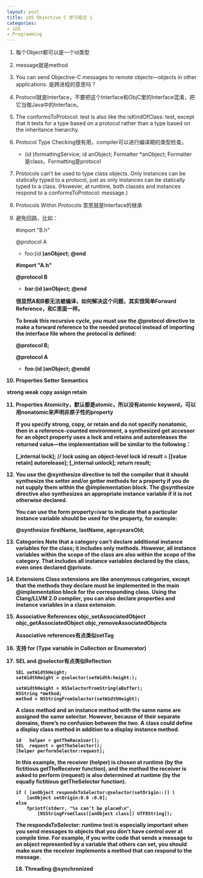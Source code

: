 ```yaml
---
layout: post
title: iOS Objective C 学习笔记 1 
categories:
- iOS
- Programming
---
```


1. 每个Object都可以是一个id类型

2. message就是method

3. You can send Objective-C messages to remote objects—objects in other applications.
是跨进程的意思吗？

4. Protocol就是Interface，不要把这个Interface和ObjC里的Interface混淆，把它当做Java中的Interface。

5. The conformsToProtocol: test is also like the isKindOfClass: test, except
   that it tests for a type based on a protocol rather than a type based on the
   inheritance hierarchy.

6. Protocol Type Checking很有用，compiler可以进行编译期的类型检查。
    - (id <Formatting>)formattingService;
    id <MyXMLSupport> anObject;
    Formatter <Formatting> *anObject;  Formatter是class，Formatting是protocol

7. Protocols can’t be used to type class objects. Only instances can be
   statically typed to a protocol, just as only instances can be statically
   typed to a class. (However, at runtime, both classes and instances respond to
   a conformsToProtocol: message.)

8. Protocols Within Protocols 意思就是Interface的继承

9. 避免回路，比如：

    #import "B.h"
     
    @protocol A
     - foo:(id <B>)anObject;
    @end

    #import "A.h"
     
    @protocol B
     - bar:(id <A>)anObject;
    @end

    很显然A和B都无法被编译，如何解决这个问题，其实很简单Forward
    Reference，和C里面一样。

    To break this recursive cycle, you must use the @protocol directive to make
    a forward reference to the needed protocol instead of importing the
    interface file where the protocol is defined:

    @protocol B;
     
    @protocol A
     - foo:(id <B>)anObject;
    @endd

10. Properties Setter Semantics

strong weak copy assign retain

11. Properties Atomicity，默认都是atomic，所以没有atomic
    keyword，可以用nonatomic来声明非原子性的property

    If you specify strong, copy, or retain and do not specify nonatomic, then in
    a reference-counted environment, a synthesized get accessor for an object
    property uses a lock and retains and autoreleases the returned value—the
    implementation will be similar to the following：

    [_internal lock]; // lock using an object-level lock
    id result = [[value retain] autorelease];
    [_internal unlock];
    return result;

12. You use the @synthesize directive to tell the compiler that it should
    synthesize the setter and/or getter methods for a property if you do not
    supply them within the @implementation block. The @synthesize directive also
    synthesizes an appropriate instance variable if it is not otherwise
    declared.

    You can use the form property=ivar to indicate that a particular instance
    variable should be used for the property, for example:

    @synthesize firstName, lastName, age=yearsOld;

13. Categories
    Note that a category can’t declare additional instance variables for the class;
    it includes only methods. However, all instance variables within the scope of 
    the class are also within the scope of the category. That includes all instance
    variables declared by the class, even ones declared @private.

14. Extensions
    Class extensions are like anonymous categories, except that the methods they
    declare must be implemented in the main @implementation block for the
    corresponding class. Using the Clang/LLVM 2.0 compiler, you can also declare
    properties and instance variables in a class extension.

15. Associative References
      objc_setAssociatedObject
      objc_getAssociatedObject
      objc_removeAssociatedObjects
      
      Associative references有点类似setTag

16. 支持 for (Type variable in Collection or Enumerator)

17. SEL and @selector有点类似Reflection

        SEL setWidthHeight;
        setWidthHeight = @selector(setWidth:height:);
        
        setWidthHeight = NSSelectorFromString(aBuffer);
        NSString *method;
        method = NSStringFromSelector(setWidthHeight);

    A class method and an instance method with the same name are assigned the
    same selector. However, because of their separate domains, there’s no confusion
    between the two. A class could define a display class method in addition to
    a display instance method.
    
        id   helper = getTheReceiver();
        SEL  request = getTheSelector();
        [helper performSelector:request];
        
    In this example, the receiver (helper) is chosen at runtime (by the fictitious
    getTheReceiver function), and the method the receiver is asked to perform
    (request) is also determined at runtime (by the equally fictitious getTheSelector function).
    
        if ( [anObject respondsToSelector:@selector(setOrigin::)] )
            [anObject setOrigin:0.0 :0.0];
        else
            fprintf(stderr, "%s can’t be placed\n",
                [NSStringFromClass([anObject class]) UTF8String]);
                
    The respondsToSelector: runtime test is especially important when you send messages
    to objects that you don’t have control over at compile time. For example, if you write
    code that sends a message to an object represented by a variable that others can set,
    you should make sure the receiver implements a method that can respond to the message.
    
    18. Threading @synchronized
